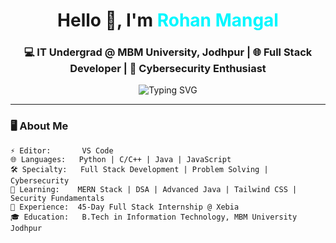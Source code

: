 <h1 align="center">Hello 👋, I'm <span style="color:#00f7ff;">Rohan Mangal</span></h1>
<h3 align="center">💻 IT Undergrad @ MBM University, Jodhpur | 🌐 Full Stack Developer | 🔐 Cybersecurity Enthusiast</h3>

<p align="center">
  <img src="https://readme-typing-svg.herokuapp.com?font=Fira+Code&weight=500&duration=2500&pause=1000&color=00F7FF&center=true&vCenter=true&width=700&lines=Cybersecurity+Learner+%F0%9F%94%90;Full+Stack+Developer+%F0%9F%92%BB;Problem+Solver+%F0%9F%A7%A9;Software+Development+Enthusiast+🚀;Always+Learning+New+Tech+📚" alt="Typing SVG" />
</p>

---

### 🖥️ About Me  
```text
⚡ Editor:       VS Code  
🌐 Languages:   Python | C/C++ | Java | JavaScript  
🛠️ Specialty:   Full Stack Development | Problem Solving | Cybersecurity  
📖 Learning:    MERN Stack | DSA | Advanced Java | Tailwind CSS | Security Fundamentals  
💼 Experience:  45-Day Full Stack Internship @ Xebia  
🎓 Education:   B.Tech in Information Technology, MBM University Jodhpur  
